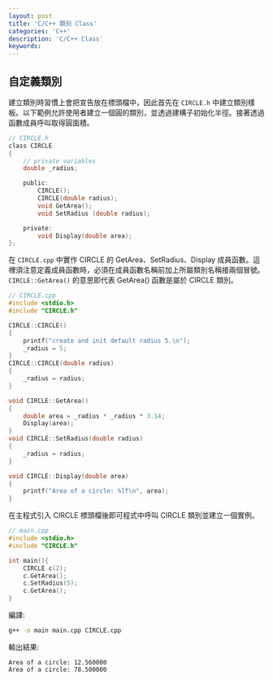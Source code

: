 ```yaml
---
layout: post
title: 'C/C++ 類別 Class'
categories: 'C++'
description: 'C/C++ Class'
keywords: 
---
```



## 自定義類別
建立類別時習慣上會把宣告放在標頭檔中，因此首先在 `CIRCLE.h` 中建立類別樣板。以下範例允許使用者建立一個圓的類別，並透過建構子初始化半徑。接著透過函數成員呼叫取得圓面積。

```h
// CIRCLE.h
class CIRCLE
{
    // private variables
    double _radius;

    public:
        CIRCLE();
        CIRCLE(double radius);
        void GetArea();
        void SetRadius (double radius);

    private:
        void Display(double area);
};
```

在 `CIRCLE.cpp` 中實作 CIRCLE 的 GetArea、SetRadius、Display 成員函數。這裡須注意定義成員函數時，必須在成員函數名稱前加上所屬類別名稱接兩個冒號。`CIRCLE::GetArea()` 的意思即代表 GetArea() 函數是屬於 CIRCLE 類別。

```c
// CIRCLE.cpp
#include <stdio.h>
#include "CIRCLE.h"

CIRCLE::CIRCLE()
{
    printf("create and init default radius 5.\n");
    _radius = 5;
}
CIRCLE::CIRCLE(double radius)
{
    _radius = radius;
}

void CIRCLE::GetArea()
{
    double area = _radius * _radius * 3.14;
    Display(area);
}
void CIRCLE::SetRadius(double radius)
{
    _radius = radius;
}

void CIRCLE::Display(double area)
{
    printf("Area of a circle: %lf\n", area);
}
```

在主程式引入 CIRCLE 標頭檔後即可程式中呼叫 CIRCLE 類別並建立一個實例。

```c
// main.cpp
#include <stdio.h>
#include "CIRCLE.h"

int main(){
    CIRCLE c(2);
    c.GetArea();
    c.SetRadius(5);
    c.GetArea();
}
```

編譯:
```sh
g++ -o main main.cpp CIRCLE.cpp
```

輸出結果:
```
Area of a circle: 12.560000
Area of a circle: 78.500000
```